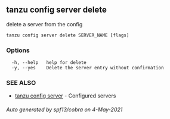 ## tanzu config server delete

delete a server from the config

```
tanzu config server delete SERVER_NAME [flags]
```

### Options

```
  -h, --help   help for delete
  -y, --yes    Delete the server entry without confirmation
```

### SEE ALSO

* [tanzu config server](tanzu_config_server.md)	 - Configured servers

###### Auto generated by spf13/cobra on 4-May-2021
